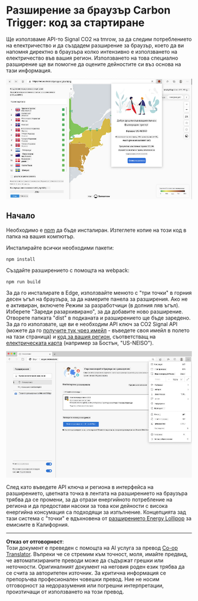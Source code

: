 <!--
CO_OP_TRANSLATOR_METADATA:
{
  "original_hash": "9a6b22a2eff0f499b66236be973b24ad",
  "translation_date": "2025-08-28T07:48:15+00:00",
  "source_file": "5-browser-extension/solution/translation/README.it.md",
  "language_code": "bg"
}
-->
# Разширение за браузър Carbon Trigger: код за стартиране

Ще използваме API-то Signal CO2 на tmrow, за да следим потреблението на електричество и да създадем разширение за браузър, което да ви напомня директно в браузъра колко интензивно е използването на електричество във вашия регион. Използването на това специално разширение ще ви помогне да оцените дейностите си въз основа на тази информация.

![екранна снимка на разширението](../../../../../translated_images/extension-screenshot.0e7f5bfa110e92e3875e1bc9405edd45a3d2e02963e48900adb91926a62a5807.bg.png)

## Начало

Необходимо е [npm](https://npmjs.com) да бъде инсталиран. Изтеглете копие на този код в папка на вашия компютър.

Инсталирайте всички необходими пакети:

```
npm install
```

Създайте разширението с помощта на webpack:

```
npm run build
```

За да го инсталирате в Edge, използвайте менюто с "три точки" в горния десен ъгъл на браузъра, за да намерите панела за разширения. Ако не е активиран, включете Режим за разработчици (в долния ляв ъгъл). Изберете "Зареди разархивирано", за да добавите ново разширение. Отворете папката "dist" в подканата и разширението ще бъде заредено. За да го използвате, ще ви е необходим API ключ за CO2 Signal API (можете да го [получите тук чрез имейл](https://www.co2signal.com/) - въведете своя имейл в полето на тази страница) и [код за вашия регион](http://api.electricitymap.org/v3/zones), съответстващ на [електрическата карта](https://www.electricitymap.org/map) (например за Бостън, "US-NEISO").

![инсталация](../../../../../translated_images/install-on-edge.78634f02842c48283726c531998679a6f03a45556b2ee99d8ff231fe41446324.bg.png)

След като въведете API ключа и региона в интерфейса на разширението, цветната точка в лентата на разширението на браузъра трябва да се промени, за да отрази енергийното потребление на региона и да предостави насоки за това кои дейности с висока енергийна консумация са подходящи за изпълнение. Концепцията зад тази система с "точки" е вдъхновена от [разширението Energy Lollipop](https://energylollipop.com/) за емисиите в Калифорния.

---

**Отказ от отговорност**:  
Този документ е преведен с помощта на AI услуга за превод [Co-op Translator](https://github.com/Azure/co-op-translator). Въпреки че се стремим към точност, моля, имайте предвид, че автоматизираните преводи може да съдържат грешки или неточности. Оригиналният документ на неговия роден език трябва да се счита за авторитетен източник. За критична информация се препоръчва професионален човешки превод. Ние не носим отговорност за недоразумения или погрешни интерпретации, произтичащи от използването на този превод.